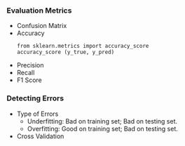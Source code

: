### Evaluation Metrics
- Confusion Matrix
- Accuracy
  ```
  from sklearn.metrics import accuracy_score
  accuracy_score (y_true, y_pred)
  ```
- Precision
- Recall
- F1 Score

### Detecting Errors
- Type of Errors
  - Underfitting: Bad on training set; Bad on testing set. 
  - Overfitting: Good on training set; Bad on testing set. 
- Cross Validation
